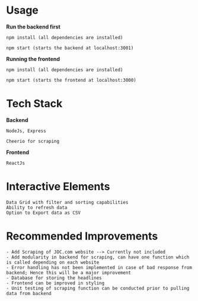 # Usage

**Run the backend first**

    npm install (all dependencies are installed)

    npm start (starts the backend at localhost:3001)

**Running the frontend**

    npm install (all dependencies are installed)

    npm start (starts the frontend at localhost:3000)


# Tech Stack

**Backend**
  
    NodeJs, Express

    Cheerio for scraping

**Frontend**

    ReactJs
    
    
# Interactive Elements

    Data Grid with filter and sorting capabilities
    Ability to refresh data
    Option to Export data as CSV

# Recommended Improvements
  
    - Add Scraping of JOC.com website --> Currently not included
    - Add modularity in backend for scraping, can have one function which is called depending on each website
    - Error handling has not been implemented in case of bad response from backend; Hence this will be a major improvement
    - Database for storing the headlines
    - Frontend can be improved in styling
    - Unit testing of scraping function can be conducted prior to pulling data from backend
